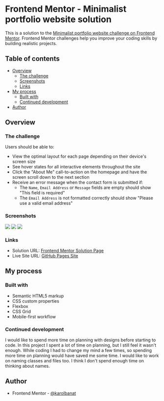 # Frontend Mentor - Minimalist portfolio website solution

This is a solution to the [Minimalist portfolio website challenge on Frontend Mentor](https://www.frontendmentor.io/challenges/minimalist-portfolio-website-LMy-ZRyiE). Frontend Mentor challenges help you improve your coding skills by building realistic projects.

## Table of contents

- [Overview](#overview)
  - [The challenge](#the-challenge)
  - [Screenshots](#screenshots)
  - [Links](#links)
- [My process](#my-process)
  - [Built with](#built-with)
  - [Continued development](#continued-development)
- [Author](#author)

## Overview

### The challenge

Users should be able to:

- View the optimal layout for each page depending on their device's screen size
- See hover states for all interactive elements throughout the site
- Click the "About Me" call-to-action on the homepage and have the screen scroll down to the next section
- Receive an error message when the contact form is submitted if:
  - The `Name`, `Email Address` or `Message` fields are empty should show "This field is required"
  - The `Email Address` is not formatted correctly should show "Please use a valid email address"

### Screenshots

![](./screenshots/homepage-desktop.png)
![](./screenshots/homepage-tablet.png)
![](./screenshots/homepage-mobile.png)

### Links

- Solution URL: [Frontend Mentor Solution Page](https://www.frontendmentor.io/solutions/minimalist-portfolio-website-STm6t6UAO3)
- Live Site URL: [GitHub Pages Site](https://karolbanat.github.io/minimalist-portfolio-website/)

## My process

### Built with

- Semantic HTML5 markup
- CSS custom properties
- Flexbox
- CSS Grid
- Mobile-first workflow

### Continued development

I would like to spend more time on planning with designs before starting to code. In this project I spent a lot of time on planning, but I still feel it wasn't enough.
While coding I had to change my mind a few times, so spending more time on planning would have saved me some time.
I would like to work on naming classes and files too. I think I don't spend enough time on thinking about names.

## Author

- Frontend Mentor - [@karolbanat](https://www.frontendmentor.io/profile/karolbanat)
